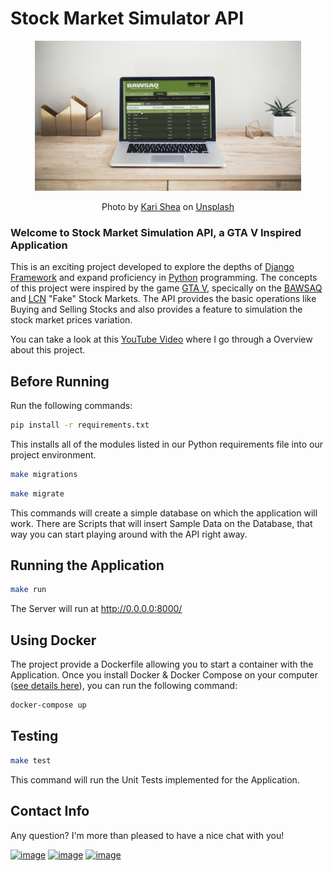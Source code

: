 # Stock Market Simulator API

<p align="center">
<img src="stock_market_simulator_api/media/bawsaq.png" height="240"  />
</p>

<p align="center">
Photo by <a href="https://unsplash.com/@karishea?utm_source=unsplash&utm_medium=referral&utm_content=creditCopyText">Kari Shea</a> on <a href="https://unsplash.com/photos/1SAnrIxw5OY?utm_source=unsplash&utm_medium=referral&utm_content=creditCopyText">Unsplash</a>
</p>

### Welcome to Stock Market Simulation API, a GTA V Inspired Application

This is an exciting project developed to explore the depths of [Django Framework](https://www.djangoproject.com/) and expand proficiency in [Python](https://www.python.org/) programming. The concepts of this project were inspired by the game [GTA V](https://www.rockstargames.com/br/gta-v), specically on the [BAWSAQ](https://gta.fandom.com/wiki/BAWSAQ) and [LCN](https://gta.fandom.com/wiki/Liberty_City_National_Exchange) "Fake" Stock Markets. The API provides the basic operations like Buying and Selling Stocks and also provides a feature to simulation the stock market prices variation.

You can take a look at this [YouTube Video](https://youtu.be/9ML5s9HvXTI?si=Xvija9TBSaE4nShk) where I go through a Overview about this project.



## Before Running

Run the following commands:

```sh
pip install -r requirements.txt
```
This installs all of the modules listed in our Python requirements file into our project environment.

```sh
make migrations
```
```sh
make migrate
```
This commands will create a simple database on which the application will work. There are Scripts that will insert Sample Data on the Database, that way you can start playing around with the API right away.

## Running the Application
```sh
make run
```
The Server will run at http://0.0.0.0:8000/

## Using Docker

The project provide a Dockerfile allowing you to start a container with the Application.
Once you install Docker & Docker Compose on your computer ([see details here](https://docs.docker.com/)), you can run the following command:
```sh
docker-compose up
```

## Testing
```sh
make test
```
This command will run the Unit Tests implemented for the Application.

## Contact Info

Any question? I'm more than pleased to have a nice chat with you! 

[![image](https://img.shields.io/badge/GitHub-100000?style=for-the-badge&logo=github&logoColor=white)](https://github.com/biluca)
[![image](https://img.shields.io/badge/Instagram-E4405F?style=for-the-badge&logo=instagram&logoColor=white)](https://www.instagram.com/vinicios_biluca/)
[![image](https://img.shields.io/badge/LinkedIn-0077B5?style=for-the-badge&logo=linkedin&logoColor=white)](https://www.linkedin.com/in/vinicios-biluca/)
